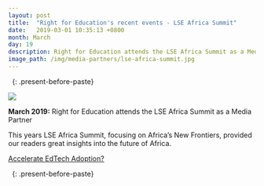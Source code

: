 ```yaml
---
layout: post
title:  "Right for Education's recent events - LSE Africa Summit"
date:   2019-03-01 10:35:13 +0800
month: March
day: 19
description: Right for Education attends the LSE Africa Summit as a Media Partner.
image_path: /img/media-partners/lse-africa-summit.jpg
---
```




&nbsp;
{: .present-before-paste}


<div class="img_wrap text-center pb-5">
	<img src="{{site.baseurl}}/img/media-partners/lse-africa-summit.jpg" class="img-fluid">
</div>
<div class="content_wrap">
	<p><strong class="font-weight-bold">March 2019:</strong> Right for Education attends the LSE Africa Summit as a Media Partner</p>
	<p>This years LSE Africa Summit, focusing on Africa’s New Frontiers, provided our readers great insights into the future of Africa.</p></div>

 
<div class="content_wrap">
	<p><a href="https://www.youtube.com/watch?v=pN2xg3KmkhQ">Accelerate EdTech Adoption?</a></p></div>

&nbsp;
{: .present-before-paste}
